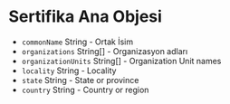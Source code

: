# Sertifika Ana Objesi

* `commonName` String - Ortak İsim
* `organizations` String[] - Organizasyon adları
* `organizationUnits` String[] - Organization Unit names
* `locality` String - Locality
* `state` String - State or province
* `country` String - Country or region